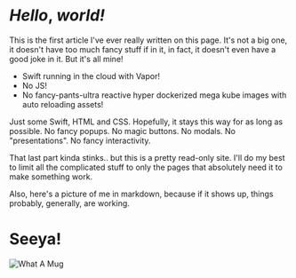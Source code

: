 # *Hello*, _world!_

This is the first article I've ever really written on this page. It's not a big one, it doesn't have too much fancy stuff if in it, in fact, it doesn't even have a good joke in it. But it's all mine!

- Swift running in the cloud with Vapor!
- No JS!
- No fancy-pants-ultra reactive hyper dockerized mega kube images with auto reloading assets!

Just some Swift, HTML and CSS. Hopefully, it stays this way for as long as possible. No fancy popups. No magic buttons. No modals. No "presentations". No fancy interactivity.

That last part kinda stinks.. but this is a pretty read-only site. I'll do my best to limit all the complicated stuff to only the pages that absolutely need it to make something work.

Also, here's a picture of me in markdown, because if it shows up, things probably, generally, are working.

# Seeya!

![What A Mug](0001-hello-world/WhatAMug.jpg)
